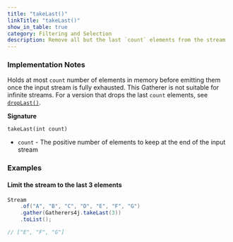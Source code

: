 ```yaml
---
title: "takeLast()"
linkTitle: "takeLast()"
show_in_table: true
category: Filtering and Selection
description: Remove all but the last `count` elements from the stream
---
```



### Implementation Notes

Holds at most `count` number of elements in memory before emitting them once the input stream is fully exhausted. This 
Gatherer is not suitable for infinite streams. For a version that drops the last `count` elements, see [`dropLast()`](/gatherers/filtering-and-selection/droplast/).

**Signature**

`takeLast(int count)`

* `count` - The positive number of elements to keep at the end of the input stream

### Examples

#### Limit the stream to the last 3 elements

```java
Stream
    .of("A", "B", "C", "D", "E", "F", "G")
    .gather(Gatherers4j.takeLast(3))
    .toList();

// ["E", "F", "G"]
```

